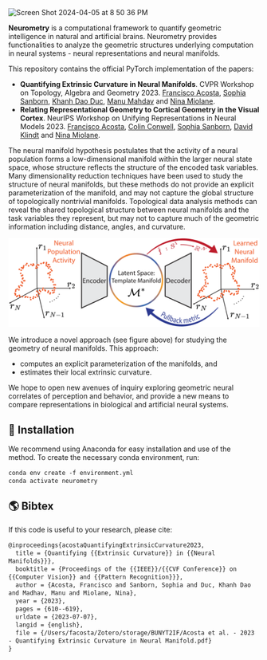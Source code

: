 <img width="1188" alt="Screen Shot 2024-04-05 at 8 50 36 PM" src="https://github.com/geometric-intelligence/neurometry/assets/8267869/f24ddbf2-78ce-4896-9417-ed966316af2e">

**Neurometry** is a computational framework to quantify geometric intelligence in natural and artificial brains. Neurometry provides functionalities to analyze the geometric structures underlying computation in neural systems - neural representations and neural manifolds. 

This repository contains the official PyTorch implementation of the papers:
- **Quantifying Extrinsic Curvature in Neural Manifolds**. CVPR Workshop on Topology, Algebra and Geometry 2023.
[Francisco Acosta](https://web.physics.ucsb.edu/~facosta/), [Sophia Sanborn](https://www.sophiasanborn.com/), [Khanh Dao Duc](https://kdaoduc.com/), [Manu Mahdav](https://www.manusmad.com/) and [Nina Miolane](https://www.ninamiolane.com/).
- **Relating Representational Geometry to Cortical Geometry in the Visual Cortex**. NeurIPS Workshop on Unifying Representations in Neural Models 2023.
[Francisco Acosta](https://web.physics.ucsb.edu/~facosta/), [Colin Conwell](https://colinconwell.github.io/), [Sophia Sanborn](https://www.sophiasanborn.com/), [David Klindt](https://david-klindt.github.io/) and [Nina Miolane](https://www.ninamiolane.com/).


The neural manifold hypothesis postulates that the activity of a neural population forms a low-dimensional manifold within the larger neural state space, whose structure reflects the structure of the encoded task variables. Many dimensionality reduction techniques have been used to study the structure of neural manifolds, but these methods do not provide an explicit parameterization of the manifold, and may not capture the global structure of topologically nontrivial manifolds. Topological data analysis methods can reveal the shared topological structure between neural manifolds and the task variables they represent, but may not to capture much of the geometric information including distance, angles, and curvature. 

![Overview of method to extract geometric features from neural activation manifolds. ](/method_overview.png)

We introduce a novel approach (see figure above) for studying the geometry of neural manifolds. This approach:
- computes an explicit parameterization of the manifolds, and
- estimates their local extrinsic curvature.  

We hope to open new avenues of inquiry exploring geometric neural correlates of perception and behavior, and provide a new means to compare representations in biological and artificial neural systems.



## 🏡 Installation ##

We recommend using Anaconda for easy installation and use of the method. To create the necessary conda environment, run:

```
conda env create -f environment.yml
conda activate neurometry
```

## 🌎 Bibtex ##

If this code is useful to your research, please cite:

```
@inproceedings{acostaQuantifyingExtrinsicCurvature2023,
  title = {Quantifying {{Extrinsic Curvature}} in {{Neural Manifolds}}},
  booktitle = {Proceedings of the {{IEEE}}/{{CVF Conference}} on {{Computer Vision}} and {{Pattern Recognition}}},
  author = {Acosta, Francisco and Sanborn, Sophia and Duc, Khanh Dao and Madhav, Manu and Miolane, Nina},
  year = {2023},
  pages = {610--619},
  urldate = {2023-07-07},
  langid = {english},
  file = {/Users/facosta/Zotero/storage/BUNYT2IF/Acosta et al. - 2023 - Quantifying Extrinsic Curvature in Neural Manifold.pdf}
}
```

